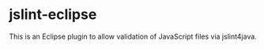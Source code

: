 # jslint-eclipse

This is an Eclipse plugin to allow validation of JavaScript files via jslint4java.
